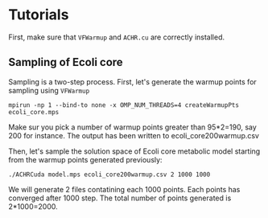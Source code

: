 # Tutorials

First, make sure that `VFWarmup` and `ACHR.cu` are correctly installed.

## Sampling of Ecoli core

Sampling is a two-step process. First, let's generate the warmup points for sampling using `VFWarmup`

`mpirun -np 1 --bind-to none -x OMP_NUM_THREADS=4 createWarmupPts ecoli_core.mps`

Make sur you pick a number of warmup points greater than 95*2=190, say 200 for instance. The output has been written to ecoli_core200warmup.csv

Then, let's sample the solution space of Ecoli core metabolic model starting from the warmup points generated previously:

`./ACHRCuda model.mps ecoli_core200warmup.csv 2 1000 1000`

We will generate 2 files contatining each 1000 points. Each points has converged after 1000 step. The total number of points generated is 2*1000=2000.

